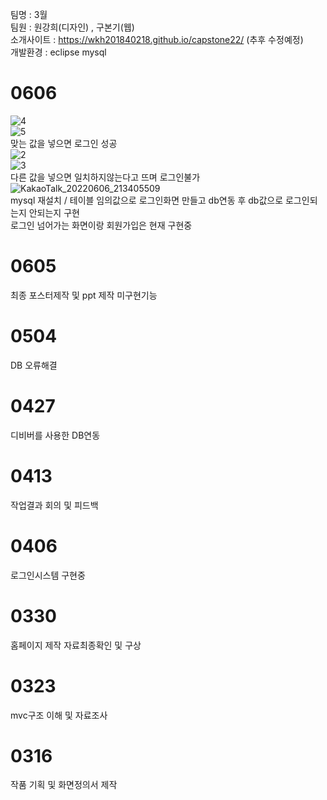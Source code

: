 팀명 : 3월<br />
팀원 : 원강희(디자인) , 구본기(웹) <br />
소개사이트 : https://wkh201840218.github.io/capstone22/ (추후 수정예정) <br />
개발환경 : eclipse mysql

# 0606
![4](https://user-images.githubusercontent.com/79895929/172161842-09879223-fe0b-48bd-bb03-93e53378a531.png) <br />
![5](https://user-images.githubusercontent.com/79895929/172161847-76438bc6-40ef-4f43-a97a-11cd9ed02809.png) <br />
맞는 값을 넣으면 로그인 성공
<br />
![2](https://user-images.githubusercontent.com/79895929/172161721-659beb75-1157-4733-b58f-7d8702907a8b.png) <br />
![3](https://user-images.githubusercontent.com/79895929/172161725-13343a64-35f2-49d0-9e65-073e6272a1f4.png) <br />
다른 값을 넣으면 일치하지않는다고 뜨며 로그인불가
<br />
![KakaoTalk_20220606_213405509](https://user-images.githubusercontent.com/79895929/172161594-1b5691de-a6f2-4048-a170-f56a51e6fe13.png) <br />
mysql 재설치 / 테이블 임의값으로 로그인화면 만들고 db연동 후 db값으로 로그인되는지 안되는지 구현 <br />
로그인 넘어가는 화면이랑 회원가입은 현재 구현중
# 0605
최종 포스터제작 및 ppt 제작 미구현기능 
# 0504
DB 오류해결
# 0427
디비버를 사용한 DB연동
# 0413
작업결과 회의 및 피드백
# 0406
로그인시스템 구현중
# 0330
홈페이지 제작 자료최종확인 및 구상
# 0323
mvc구조 이해 및 자료조사 
# 0316
작품 기획 및 화면정의서 제작
